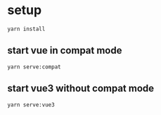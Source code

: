 # setup

```
yarn install
```


## start vue in compat mode

```
yarn serve:compat
```

## start vue3 without compat mode

```
yarn serve:vue3
```
